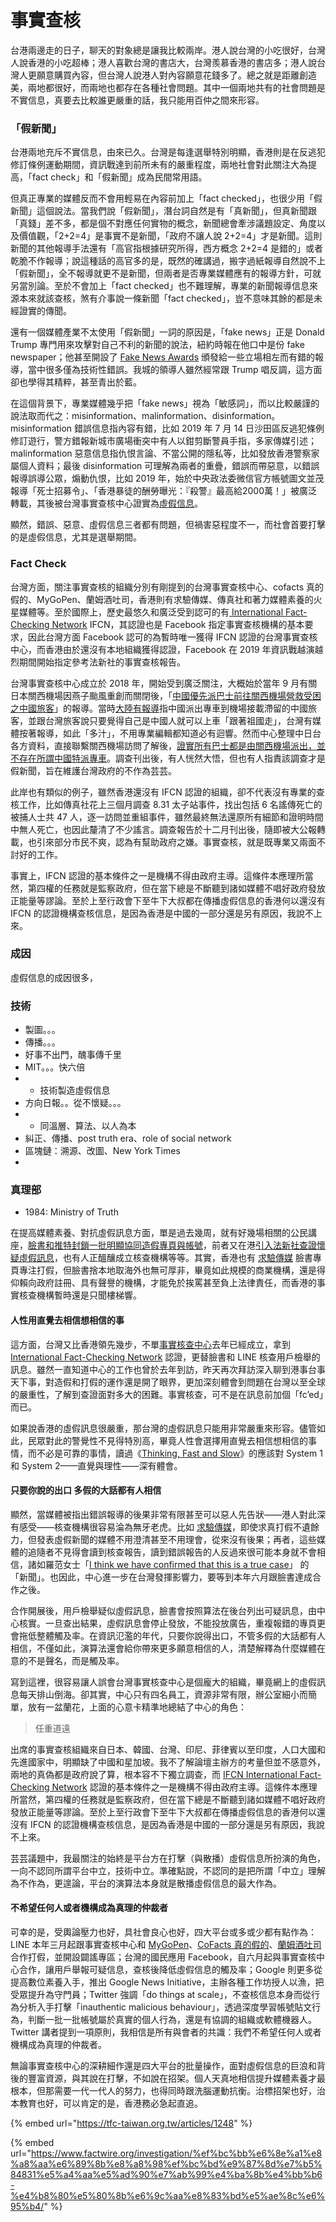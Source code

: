 # 事實查核

台港兩邊走的日子，聊天的對象總是讓我比較兩岸。港人說台灣的小吃很好，台灣人說香港的小吃超棒；港人喜歡台灣的書店大，台灣羨慕香港的書店多；港人說台灣人更願意購買內容，但台灣人說港人對內容願意花錢多了。總之就是距離創造美，兩地都很好，而兩地也都存在各種社會問題。其中一個兩地共有的社會問題是不實信息，真要去比較誰更嚴重的話，我只能用百仲之間來形容。

### 「假新聞」

台港兩地充斥不實信息，由來已久。台灣是每逢選舉特別明顯，香港則是在反逃犯修訂條例運動期間，資訊戰達到前所未有的嚴重程度，兩地社會對此關注大為提高，「fact check」和「假新聞」成為民間常用語。

但真正專業的媒體反而不會用輕易在內容前加上「fact checked」，也很少用「假新聞」這個說法。當我們說「假新聞」，潛台詞自然是有「真新聞」，但真新聞跟「真錢」差不多，都是個不對應任何實物的概念，新聞總會牽涉議題設定、角度以及價值觀，「2+2=4」是事實不是新聞，「政府不讓人說 2+2=4」才是新聞。這則新聞的其他報導手法還有「高官指根據研究所得，西方概念 2+2=4 是錯的」或者乾脆不作報導；說這種話的高官多的是，既然的確講過，搬字過紙報導自然說不上「假新聞」，全不報導就更不是新聞，但兩者是否專業媒體應有的報導方針，可就另當別論。至於不會加上「fact checked」也不難理解，專業的新聞報導信息來源本來就該查核，煞有介事說一條新聞「fact checked」，豈不意味其餘的都是未經證實的傳聞。

還有一個媒體產業不太使用「假新聞」一詞的原因是，「fake news」正是 Donald Trump 專門用來攻擊對自己不利的新聞的說法，紐約時報在他口中是份 fake newspaper；他甚至開設了 [Fake News Awards](https://en.wikipedia.org/wiki/Fake_News_Awards) 頒發給一些立場相左而有錯的報導，當中很多僅為技術性錯誤。我城的領導人雖然經常跟 Trump 唱反調，這方面卻也學得其精粹，甚至青出於藍。

在這個背景下，專業媒體幾乎把「fake news」視為「敏感詞」，而以比較嚴謹的說法取而代之：misinformation、malinformation、disinformation。misinformation 錯誤信息指內容有錯，比如 2019 年 7 月 14 日沙田區反逃犯條例修訂遊行，警方錯報新城市廣場衝突中有人以鉗剪斷警員手指，多家傳媒引述；malinformation 惡意信息指仇恨言論、不當公開的隱私等，比如發放香港警察家屬個人資料；最後 disinformation 可理解為兩者的重疊，錯誤而帶惡意，以錯誤報導誤導公眾，煽動仇恨，比如 2019 年，始於中央政法委微信官方帳號圖文並茂報導「死士招募令」、「香港暴徒的酬勞曝光：『殺警』最高給2000萬！」被廣泛轉載，其後被台灣事實查核中心證實為[虛假信息](https://tfc-taiwan.org.tw/articles/1248)。

顯然，錯誤、惡意、虛假信息三者都有問題，但禍害惡程度不一，而社會首要打擊的是虛假信息，尤其是選舉期間。

### Fact Check

台灣方面，關注事實查核的組織分別有剛提到的台灣事實查核中心、cofacts 真的假的、MyGoPen、蘭姆酒吐司，香港則有求驗傳媒、傳真社和著力媒體素養的火星媒體等。至於國際上，歷史最悠久和廣泛受到認可的有[ International Fact-Checking Network](https://www.poynter.org/ifcn/) IFCN，其認證也是 Facebook 指定事實查核機構的基本要求，因此台灣方面 Facebook 認可的為暫時唯一獲得 IFCN 認證的台灣事實查核中心，而香港由於還沒有本地組織獲得認證，Facebook 在 2019 年資訊戰越演越烈期間開始指定參考法新社的事實查核報告。

台灣事實查核中心成立於 2018 年，開始受到廣泛關注，大概始於當年 9 月有關日本關西機場因燕子颱風重創而關閉後，「[中國優先派巴士前往關西機場營救受困之中國旅客](https://today.line.me/tw/pc/article/%E8%B7%9F%E7%A5%96%E5%9C%8B%E8%B5%B0+%E4%B8%AD%E4%BD%BF%E9%A4%A8%E6%8E%A5%E9%97%9C%E8%A5%BF%E5%8F%97%E5%9B%B0%E5%85%AC%E6%B0%91%EF%BC%9A%E5%8F%B0%E6%97%85%E5%AE%A2%E8%A6%BA%E5%BE%97%E8%87%AA%E5%B7%B1%E6%98%AF%E4%B8%AD%E5%9C%8B%E4%BA%BA%E4%B9%9F%E5%8F%AF%E4%B8%8A%E8%BB%8A-XZWQ89)」的報導。當時[大陸有報導](https://www.sohu.com/a/252159406_690878)指中國派出專車到機場接載滯留的中國旅客，並跟台灣旅客說只要覺得自己是中國人就可以上車「跟著祖國走」，台灣有媒體按著報導，如此「多汁」，不用專業編輯都知道必有迴響。然而中心整理中日台各方資料，直接聯繫關西機場訪問了解後，[證實所有巴士都是由關西機場派出，並不存在所謂中國特派專車](https://tfc-taiwan.org.tw/articles/150)。調查刊出後，有人恍然大悟，但也有人指責該調查才是假新聞，旨在維護台灣政府的不作為芸芸。

此岸也有類似的例子，雖然香港還沒有 IFCN 認證的組織，卻不代表沒有專業的查核工作，比如傳真社花上三個月調查 8.31 太子站事件，找出包括 6 名謠傳死亡的被捕人士共 47 人，逐一訪問並重組事件，雖然最終無法還原所有細節和證明時間中無人死亡，也因此釐清了不少謠言。調查報告於十二月刊出後，隨即被大公報轉載，也引來部分市民不爽，認為有幫助政府之嫌。事實查核，就是既專業又兩面不討好的工作。

事實上，IFCN 認證的基本條件之一是機構不得由政府主導。這條件本應理所當然，第四權的任務就是監察政府，但在當下總是不斷聽到諸如媒體不唱好政府發放正能量等謬論。至於上至行政會下至牛下大叔都在傳播虛假信息的香港何以還沒有 IFCN 的認證機構查核信息，是因為香港是中國的一部分還是另有原因，我說不上來。

### 成因

虛假信息的成因很多，



### 技術

* 製圖。。。
* 傳播。。。
* 好事不出門，醜事傳千里
* MIT。。。快六倍
* * 技術製造虛假信息
* 方向日報。。從不懷疑。。。
* * 同溫層、算法、以人為本
* 糾正、傳播、post truth era、role of social network
* 區塊鏈：溯源、改圖、New York Times
* 
### 真理部

* 1984: Ministry of Truth

在提高媒體素養、對抗虛假訊息方面，單是過去幾周，就有好幾場相關的公民講座，[臉書和推特封鎖一批明顯協同造假專頁與帳號](https://buzzorange.com/2019/08/20/twitter-and-facebook-deleted-some-chinese-accounts/)，前者又在港[引入法新社查證懷疑虛假訊息](https://inews.hket.com/article/2445269/Facebook%E5%9C%A8%E6%B8%AF%E5%BC%95%E5%85%A5Fact%20Check%E6%A9%9F%E5%88%B6%E3%80%80%E5%A4%A5%E6%B3%95%E6%96%B0%E7%A4%BE%E6%89%93%E6%93%8A%E5%81%87%E6%96%B0%E8%81%9E)，也有人正醞釀成立核查機構等等。其實，香港也有 [求驗傳媒](https://www.facebook.com/kauyim/) 臉書專頁專注打假，但臉書捨本地取海外也無可厚非，畢竟如此規模的商業機構，還是得仰賴向政府註冊、具有聲譽的機構，才能免於挨罵甚至負上法律責任，而香港的事實核查機構暫時還是只聞樓梯響。

#### 人性用直覺去相信想相信的事

這方面，台灣又比香港領先幾步，不單[事實核查中心](https://tfc-taiwan.org.tw/)去年已經成立，拿到[ International Fact-Checking Network](https://www.poynter.org/ifcn/) 認證，更替臉書和 LINE 核查用戶檢舉的訊息。雖然一直知道中心的工作也曾於去年到訪，昨天再次拜訪深入聊到港事台事天下事，對造假和打假的運作還是開了眼界，更加深刻體會到問題在台灣以至全球的嚴重性，了解到查證面對多大的困難。事實核查，可不是在訊息前加個「fc’ed」而已。

如果說香港的虛假訊息很嚴重，那台灣的虛假訊息只能用非常嚴重來形容。儘管如此，民眾對此的警覺性不見得特別高，畢竟人性會選擇用直覺去相信想相信的事情，而不必是可靠的事情，讀過《[Thinking, Fast and Slow](https://www.amazon.com/Thinking-Fast-Slow-Daniel-Kahneman-ebook/dp/B00555X8OA)》的應該對 System 1 和 System 2——直覺與理性——深有體會。

#### 只要你說的出口 多假的大話都有人相信

顯然，當媒體被指出錯誤報導的後果非常有限甚至可以惡人先告狀——港人對此深有感受——核查機構很容易淪為無牙老虎。比如 [求驗傳媒](https://www.facebook.com/kauyim/)，即使求真打假不遺餘力，但發表虛假新聞的媒體不用澄清甚至不用理會，從來沒有後果；再者，這些媒體的追隨者不見得會讀到核查報告，讀到錯誤報告的人反過來很可能本身就不會相信，諸如羅范女士「[I think we have confirmed that this is a true case](https://www.hk01.com/%E6%94%BF%E6%83%85/373106/%E9%80%83%E7%8A%AF%E6%A2%9D%E4%BE%8B-%E7%BE%85%E8%8C%83%E6%A4%92%E8%8A%AC-%E5%B0%91%E5%A5%B3%E8%A2%AB%E8%AA%A4%E5%B0%8E-%E7%82%BA-%E5%8B%87%E6%AD%A6%E6%B4%BE-%E6%8F%90%E4%BE%9B%E5%85%8D%E8%B2%BB%E6%80%A7%E6%9C%8D%E5%8B%99)」 的「新聞」。也因此，中心進一步在台灣發揮影響力，要等到本年六月跟臉書達成合作之後。

合作開展後，用戶檢舉疑似虛假訊息，臉書會按照算法在後台列出可疑訊息，由中心核實。一旦查出結果，虛假訊息會停止發放，不能投放廣告，重複報錯的專頁更會拖低整體觸及率。在資訊氾濫的年代，只要你說得出口，不管多假的大話都有人相信，不僅如此，演算法還會給你帶來更多願意相信的人，清楚解釋為什麼媒體在意的不是聲名，而是觸及率。

寫到這裡，很容易讓人誤會台灣事實核查中心是個龐大的組織，畢竟網上的虛假訊息每天排山倒海。卻其實，中心只有四名員工，資源非常有限，辦公室細小而簡單，放有一盆蘭花，上面的心意卡精準地總結了中心的角色：

> 任重道遠



出席的事實查核組織來自日本、韓國、台灣、印尼、菲律賓以至印度，人口大國和先進國家中，明顯缺了中國和星加坡。我不了解論壇主辦方的考量但並不感意外，兩地的真偽都是政府說了算，根本容不下獨立調查，而 [IFCN International Fact-Checking Network](https://www.poynter.org/ifcn/) 認證的基本條件之一是機構不得由政府主導。這條件本應理所當然，第四權的任務就是監察政府，但在當下總是不斷聽到諸如媒體不唱好政府發放正能量等謬論。至於上至行政會下至牛下大叔都在傳播虛假信息的香港何以還沒有 IFCN 的認證機構查核信息，是因為香港是中國的一部分還是另有原因，我說不上來。



芸芸議題中，我最關注的始終是平台方在打擊（與散播）虛假信息所扮演的角色，一向不認同所謂平台中立，技術中立。準確點說，不認同的是把所謂「中立」理解為不作為，更遑論，平台的演算法本身就是散播虛假信息的最大作為。

#### 不希望任何人或者機構成為真理的仲裁者

可幸的是，受輿論壓力也好，具社會良心也好，四大平台或多或少都有點作為：LINE 本年三月起跟事實查核中心和 [MyGoPen](https://www.mygopen.com/)、[CoFacts 真的假的](https://cofacts.g0v.tw/)、[蘭姆酒吐司](https://www.rumtoast.com/)合作打假，並開設闢謠專區；台灣的國民應用 Facebook，自六月起與事實查核中心合作，讓用戶舉報可疑信息，查核後降低虛假信息的觸及率；Google 則更多從提高數位素養入手，推出 Google News Initiative，主辦各種工作坊授人以漁，把受眾提升為守門員；Twitter 強調「do things at scale」，不查核信息本身而從行為分析入手打擊「inauthentic malicious behaviour」，透過深度學習帳號貼文行為，判斷一批一批帳號屬於真實的個人行為，還是有協調的組織或軟體機器人。 Twitter 講者提到一項原則，我相信是所有與會者的共識：我們不希望任何人或者機構成為真理的仲裁者。

無論事實查核中心的深耕細作還是四大平台的批量操作，面對虛假信息的巨浪和背後的豐富資源，與其說在打擊，不如說在招架。個人天真地相信提升媒體素養才最根本，但那需要一代一代人的努力，也得同時跟洗腦運動抗衡。治標招架也好，治本教育也好，可以肯定的是，香港務必急起直追。

{% embed url="https://tfc-taiwan.org.tw/articles/1248" %}

{% embed url="https://www.factwire.org/investigation/%ef%bc%bb%e6%8e%a1%e8%a8%aa%e6%89%8b%e8%a8%98%ef%bc%bd%e9%87%8d%e7%b5%84831%e5%a4%aa%e5%ad%90%e7%ab%99%e4%ba%8b%e4%bb%b6-%e4%b8%80%e5%80%8b%e6%9c%aa%e8%83%bd%e5%ae%8c%e6%95%b4/" %}



